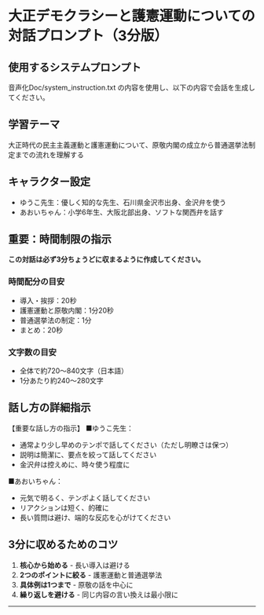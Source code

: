 # 大正デモクラシーと護憲運動についての対話プロンプト（3分版）

## 使用するシステムプロンプト
音声化Doc/system_instruction.txt の内容を使用し、以下の内容で会話を生成してください。

## 学習テーマ
大正時代の民主主義運動と護憲運動について、原敬内閣の成立から普通選挙法制定までの流れを理解する

## キャラクター設定
- ゆうこ先生：優しく知的な先生、石川県金沢市出身、金沢弁を使う
- あおいちゃん：小学6年生、大阪北部出身、ソフトな関西弁を話す

## 重要：時間制限の指示
**この対話は必ず3分ちょうどに収まるように作成してください。**

### 時間配分の目安
- 導入・挨拶：20秒
- 護憲運動と原敬内閣：1分20秒
- 普通選挙法の制定：1分
- まとめ：20秒

### 文字数の目安
- 全体で約720〜840文字（日本語）
- 1分あたり約240〜280文字

## 話し方の詳細指示

【重要な話し方の指示】
■ゆうこ先生：
- 通常より少し早めのテンポで話してください（ただし明瞭さは保つ）
- 説明は簡潔に、要点を絞って話してください
- 金沢弁は控えめに、時々使う程度に

■あおいちゃん：
- 元気で明るく、テンポよく話してください
- リアクションは短く、的確に
- 長い質問は避け、端的な反応を心がけてください

## 3分に収めるためのコツ
1. **核心から始める** - 長い導入は避ける
2. **2つのポイントに絞る** - 護憲運動と普通選挙法
3. **具体例は1つまで** - 原敬の話を中心に
4. **繰り返しを避ける** - 同じ内容の言い換えは最小限に

---

<Style instructions>
Speaker 1（ゆうこ先生）: こんにちは、あおいちゃん。今日は大正時代の大きな変化について勉強しようね。

Speaker 2（あおいちゃん）: はい！大正時代って、どんな時代やったんですか？

Speaker 1: 大正時代は、国民が政治に参加したいって声を上げた時代なんやよ。まず護憲運動っていう大事な運動があってね。

Speaker 2: 護憲運動？それってどんな運動なん？

Speaker 1: 憲法を守って、国民の声を政治に反映させようっていう運動やね。尾崎行雄さんと犬養毅さんが中心になって始めたんやよ。

Speaker 2: へー！それで、どうなったんですか？

Speaker 1: 1918年に原敬さんが総理大臣になったの。この人、日本で初めての本格的な政党内閣を作った人なんやよ。

Speaker 2: 政党内閣って？

Speaker 1: 政党のメンバーで内閣を作ったってことやね。原敬さんは平民出身やったから「平民宰相」って呼ばれて、みんなに親しまれたんやよ。

Speaker 2: 平民の人が総理大臣になれたんや！すごいなぁ！

Speaker 1: そうやね。でも原敬さんは普通選挙法には反対してて、最後は東京駅で暗殺されてしまったんや。

Speaker 2: えっ、そんな悲しいことが...

Speaker 1: うん。でもその後、1925年に普通選挙法が制定されたんやよ。これで25歳以上の男子全員が選挙権を持てるようになったの。

Speaker 2: みんなが選挙できるようになったんやね！

Speaker 1: そう！有権者の数は約4倍に増えたんやよ。でも同じ年に治安維持法っていう厳しい法律もできてね。

Speaker 2: なんで厳しい法律も一緒に？

Speaker 1: 政府は、急に選挙権を持つ人が増えて、社会が混乱することを心配したんやね。アメとムチみたいなもんかな。

Speaker 2: なるほど！大正時代って、みんなが政治に参加できるようになった大事な時代やったんやね！

Speaker 1: そのとおり！護憲運動から普通選挙法まで、国民の声が少しずつ政治に反映されるようになった時代。これが大正デモクラシーなんやよ。

Speaker 2: わかった！ありがとうございました！

---